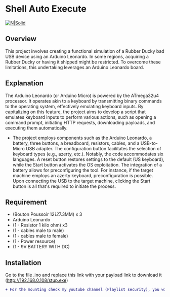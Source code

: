 # Shell Auto Execute

[![N|Solid](https://upload.wikimedia.org/wikipedia/commons/thumb/8/87/Arduino_Logo.svg/1200px-Arduino_Logo.svg.png)](https://nodesource.com/products/nsolid)

## Overview

This project involves creating a functional simulation of a Rubber Ducky bad USB device using an Arduino Leonardo. In some regions, acquiring a Rubber Ducky or having it shipped might be restricted. To overcome these limitations, this undertaking leverages an Arduino Leonardo board.

## Explanation

The Arduino Leonardo (or Arduino Micro) is powered by the ATmega32u4 processor. It operates akin to a keyboard by transmitting binary commands to the operating system, effectively emulating keyboard inputs. By capitalizing on this feature, the project aims to develop a script that emulates keyboard inputs to perform various actions, such as opening a command prompt, initiating HTTP requests, downloading payloads, and executing them automatically.

- The project employs components such as the Arduino Leonardo, a battery, three buttons, a breadboard, resistors, cables, and a USB-to-Micro USB adapter. The configuration button facilitates the selection of keyboard types (e.g., azerty, etc.). Notably, the code accommodates six languages. A reset button restores settings to the default (US keyboard), while the Start button activates the OS exploitation. The integration of a battery allows for preconfiguring the tool. For instance, if the target machine employs an azerty keyboard, preconfiguration is possible. Upon connecting the USB to the target machine, clicking the Start button is all that's required to initiate the process.

## Requirement

- (Bouton Poussoir 12*12*7.3MM) x 3
- Arduino Leonardo
- (1 - Resistor 1 kilo ohm) x3
- (1 - cables male to male)
- (1 - cables male to female)
- (1 - Power resource)
- (1 - 9V BATTERY WITH DC)


## Installation 

Go to the file .ino and replace this link with your payload link to download it (http://192.168.0.108/stup.exe)

```diff
+ For the mounting check my youtube channel (Playlist security), you will find the channel on my profile
```
